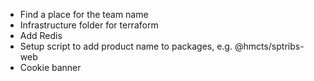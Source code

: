 - Find a place for the team name
- Infrastructure folder for terraform
- Add Redis
- Setup script to add product name to packages, e.g. @hmcts/sptribs-web
- Cookie banner
